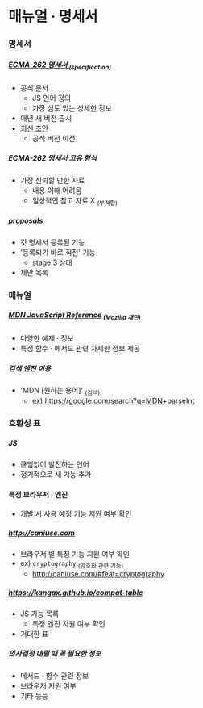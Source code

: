 매뉴얼 · 명세서
==============

### 명세서

##### [ECMA-262 명세서 <sub>(specification)</sub>](https://ecma-international.org/publications-and-standards/standards/ecma-262/)
- 공식 문서
  - JS 언어 정의
  - 가장 심도 있는 상세한 정보
- 매년 새 버전 출시
- [최신 초안](https://tc39.es/ecma262/)
  - 공식 버전 이전

##### ECMA-262 명세서 고유 형식
- 가장 신뢰할 만한 자료
  - 내용 이해 어려움
  - 일상적인 참고 자료 X <sub>(부적합)</sub>

##### [proposals](https://github.com/tc39/proposals)
- 갓 명세서 등록된 기능
- '등록되기 바로 직전' 기능
  - stage 3 상태
- 제안 목록

### 매뉴얼

##### [MDN JavaScript Reference](https://developer.mozilla.org/en-US/docs/Web/JavaScript/Reference) <sub>(Mozilla 재단)</sub>
- 다양한 예제 · 정보
- 특정 함수 · 메서드 관련 자세한 정보 제공

##### 검색 엔진 이용
- 'MDN [원하는 용어]' <sub>(검색)</sub>
  - ex&#41; https://google.com/search?q=MDN+parseInt

### 호환성 표

##### JS
- 끊임없이 발전하는 언어
- 정기적으로 새 기능 추가

#### 특정 브라우저 · 엔진
- 개발 시 사용 예정 기능 지원 여부 확인

##### http://caniuse.com
- 브라우저 별 특정 기능 지원 여부 확인
- ex&#41; `cryptography` <sub>(암호화 관련 기능)</sub>
  - http://caniuse.com/#feat=cryptography

##### https://kangax.github.io/compat-table
- JS 기능 목록
  - 특정 엔진 지원 여부 확인
- 거대한 표

##### 의사결정 내릴 때 꼭 필요한 정보
- 메서드 · 함수 관련 정보
- 브라우저 지원 여부
- 기타 등등
